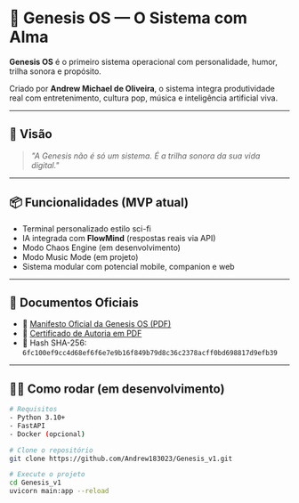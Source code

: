 # 🧠 Genesis OS — O Sistema com Alma

**Genesis OS** é o primeiro sistema operacional com personalidade, humor, trilha sonora e propósito.

Criado por **Andrew Michael de Oliveira**, o sistema integra produtividade real com entretenimento, cultura pop, música e inteligência artificial viva.

---

## 🚀 Visão

> *"A Genesis não é só um sistema. É a trilha sonora da sua vida digital."*

---

## 📦 Funcionalidades (MVP atual)

- Terminal personalizado estilo sci-fi
- IA integrada com **FlowMind** (respostas reais via API)
- Modo Chaos Engine (em desenvolvimento)
- Modo Music Mode (em projeto)
- Sistema modular com potencial mobile, companion e web

---

## 🔗 Documentos Oficiais

- 📜 [Manifesto Oficial da Genesis OS (PDF)](link)
- 📄 [Certificado de Autoria em PDF](link)
- 🔐 Hash SHA-256: `6fc100ef9cc4d68ef6f6e7e9b16f849b79d8c36c2378acff0bd698817d9efb39`

---

## 👨‍💻 Como rodar (em desenvolvimento)

```bash
# Requisitos
- Python 3.10+
- FastAPI
- Docker (opcional)

# Clone o repositório
git clone https://github.com/Andrew183023/Genesis_v1.git

# Execute o projeto
cd Genesis_v1
uvicorn main:app --reload

